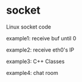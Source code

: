 # socket
Linux socket code

example1: receive buf until 0

example2: receive eth0's IP

example3: C++ Classes

example4: chat room